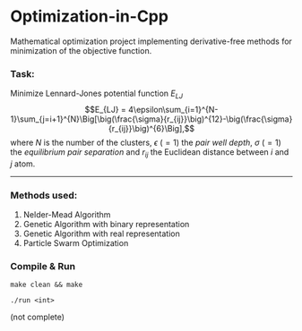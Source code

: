 # Optimization-in-Cpp
Mathematical optimization project implementing derivative-free methods for minimization of the objective function.

### Task:
Minimize Lennard-Jones potential function $E_{LJ}$
$$E_{LJ} = 4\epsilon\sum_{i=1}^{N-1}\sum_{j=i+1}^{N}\Big[\big(\frac{\sigma}{r_{ij}}\big)^{12}-\big(\frac{\sigma}{r_{ij}}\big)^{6}\Big],$$
where $N$ is the number of the clusters, $\epsilon\ (=1)$ the *pair well depth*, $\sigma\ (=1)$ the *equilibrium pair separation* and $r_{ij}$ the Euclidean distance between $i$ and $j$ atom.

---

### Methods used:
1. Nelder-Mead Algorithm
2. Genetic Algorithm with binary representation
3. Genetic Algorithm with real representation
4. Particle Swarm Optimization

### Compile & Run
`make clean && make`

`./run <int>`

(not complete)
